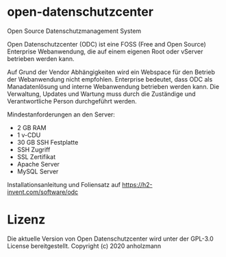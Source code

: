# open-datenschutzcenter
Open Source Datenschutzmanagement System

Open Datenschutzcenter (ODC) ist eine FOSS (Free and Open Source) Enterprise Webanwendung, die auf einem eigenen Root oder vServer betrieben werden kann.

Auf Grund der Vendor Abhängigkeiten wird ein Webspace für den Betrieb der Webanwendung nicht empfohlen. Enterprise bedeutet, dass ODC als Manadatenlösung und interne Webanwendung betrieben werden kann. Die Verwaltung, Updates und Wartung muss durch die Zuständige und Verantwortliche Person durchgeführt werden.

Mindestanforderungen an den Server:
* 2 GB RAM
* 1 v-CDU
* 30 GB SSH Festplatte
* SSH Zugriff
* SSL Zertifikat
* Apache Server
* MySQL Server

Installationsanleitung und Foliensatz auf https://h2-invent.com/software/odc

# Lizenz
Die aktuelle Version von Open Datenschutzcenter wird unter der GPL-3.0 License bereitgestellt.
Copyright (c) 2020 anholzmann
